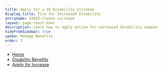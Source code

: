 ```yaml
---
title: Apply for a VA Disability Increase
display_title: File for Increased Disability
entryname: 526EZ-claims-increase
layout: page-react.html
description: Learn how to apply online for increased disability compensation.
hideFromSidebar: true
spoke: Manage Benefits
order: 2
---
```

<nav aria-label="Breadcrumb" aria-live="polite" class="va-nav-breadcrumbs"
id="va-breadcrumbs">
  <ul class="row va-nav-breadcrumbs-list columns" id="va-breadcrumbs-list">
    <li><a href="/">Home</a></li>
    <li><a href="/disability/">Disability Benefits</a></li>
    <li><a aria-current="page" href="/disability-benefits/apply/form-526-disability-claim">Apply for Increase</a></li>
  </ul>
</nav>
